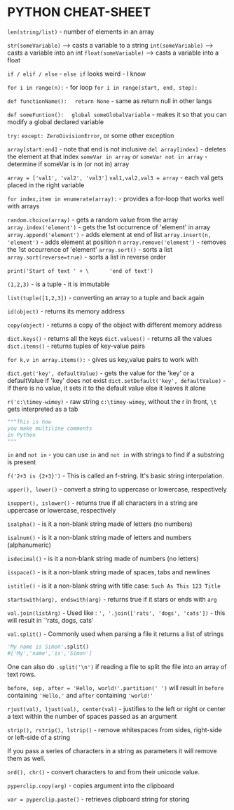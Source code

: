 # PYTHON CHEAT-SHEET

`len(string/list)` - number of elements in an array

`str(someVariable)`   --> casts a variable to a string
`int(someVariable)`   --> casts a variable into an int 
`float(someVariable)` --> casts a variable into a float

`if / elif / else` - `else if` looks weird - I know

`for i in range(n):` - for loop
`for i in range(start, end, step):`

`def functionName():`
`  return None` - same as return null in other langs

`def someFuntion():`
`  global someGlobalVariable` -  makes it so that you can modify a global declared variable

`try:`
`except: ZeroDivisionError`, or some other exception

`array[start:end]` - note that end is not inclusive
`del array[index]` - deletes the element at that index
`someVar in array` or `someVar not in array` - determine if someVar is in (or not in) array

`array = ['val1', 'val2', 'val3']`
`val1,val2,val3 = array` - each val gets placed in the right variable

`for index,item in enumerate(array):` - provides a for-loop that works well with arrays

`random.choice(array)` - gets a random value from the array
`array.index('element')` - gets the 1st occurrence of 'element' in array
`array.append('element')` - adds element at end of list
`array.insert(n, 'element')` - adds element at position n
`array.remove('element')` - removes the 1st occurrence of 'element'
`array.sort()` - sorts a list
`array.sort(reverse=true)` - sorts a list in reverse order

`print('Start of text ' + \`
`      'end of text')`

`(1,2,3)` - is a tuple -  it is immutable

`list(tuple([1,2,3])` - converting an array to a tuple and back again

`id(object)` - returns its memory address

`copy(object)` - returns a copy of the object with different memory address

`dict.keys()` - returns all the keys
`dict.values()` - returns all the values
`dict.items()` - returns tuples of key-value pairs

`for k,v in array.items():` - gives us key,value pairs to work with

`dict.get('key', defaultValue)` - gets the value for the 'key' or a defaultValue if 'key' does not exist
`dict.setDefault('key', defaultValue)` - if there is no value, it sets it to the default value else it leaves it alone

`r('c:\timey-wimey)` - raw string `c:\timey-wimey`, without the r in front, `\t` gets interpreted as a tab

```python
"""This is how
you make multiline comments
in Python
"""
```
`in` and `not in` - you can use `in` and `not in` with strings to find if a substring is present

`f('2+3 is {2+3}')` - This is called an f-string. It's basic string interpolation.

`upper(), lower()` - convert a string to uppercase or lowercase, respectively

`isupper(), islower()` - returns true if all characters in a string are uppercase or lowercase, respectively

`isalpha()` - is it a non-blank string made of letters (no numbers)

`isalnum()` - is it a non-blank string made of letters and numbers (alphanumeric)

`isdecimal()` - is it a non-blank string made of numbers (no letters)

`isspace()` - is it a non-blank string made of spaces, tabs and newlines

`istitle()` - is it a non-blank string with title case: `Such As This 123 Title`

`startswith(arg), endswith(arg)` - returns true if it stars or ends with `arg`

`val.join(listArg)` - Used like : `', '.join(['rats', 'dogs', 'cats'])` - this will result in `'rats, dogs, cats'

`val.split()` - Commonly used when parsing a file it returns a list of strings
```python
'My name is Simon'.split()
#['My','name','is','Simon']
```
One can also do `.split('\n')` if reading a file to split the file into an array of text rows.

`before, sep, after = 'Hello, world!'.partition(' ')` will result in `before` containing `'Hello,'` and `after` containing `'world!'`

`rjust(val), ljust(val), center(val)` - justifies to the left or right or center a text within the number of spaces passed as an argument

`strip(), rstrip(), lstrip()` - remove whitespaces from sides, right-side or left-side of a string

If you pass a series of characters in a string as parameters it will remove them as well.

`ord(), chr()` - convert characters to and from their unicode value.

`pyperclip.copy(arg)` - copies argument into the clipboard

`var = pyperclip.paste()` - retrieves clipboard string for storing
